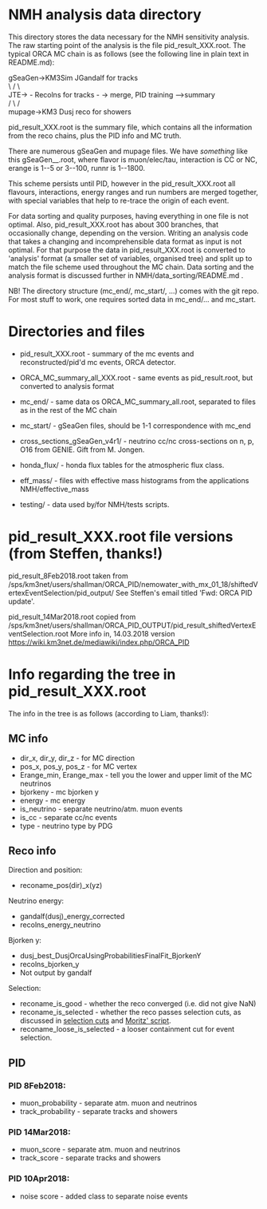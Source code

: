 NMH analysis data directory
===========================

This directory stores the data necessary for the NMH sensitivity analysis. The raw starting point
of the analysis is the file pid_result_XXX.root. The typical ORCA MC chain is as follows (see the
following line in plain text in README.md):

gSeaGen->KM3Sim             JGandalf for tracks                                           
                 \        /                      \                                       
		   JTE-> -  Recolns for tracks      - -> merge, PID training -->summary  
                 /        \                      /                                       
mupage->KM3                 Dusj reco for showers                                        

pid_result_XXX.root is the summary file, which contains all the information from the reco chains,
plus the PID info and MC truth.

There are numerous gSeaGen and mupage files. We have *something* like this
gSeaGen_<flavor>_<interaction>_<erange>_<runnr>.root, where flavor is muon/elec/tau, interaction
is CC or NC, erange is 1--5 or 3--100, runnr is 1--1800.

This scheme persists until PID, however in the pid_result_XXX.root all flavours, interactions,
energy ranges and run numbers are merged together, with special variables that help to re-trace
the origin of each event.

For data sorting and quality purposes, having everything in one file is not optimal. Also,
pid_result_XXX.root has about 300 branches, that occasionally change, depending on the version.
Writing an analysis code that takes a changing and incomprehensible data format as input is not
optimal. For that purpose the data in pid_result_XXX.root is converted to 'analysis' format
(a smaller set of variables, organised tree) and split up to match the file scheme used throughout
the MC chain. Data sorting and the analysis format is discussed further in
NMH/data_sorting/README.md .

NB! The directory structure (mc_end/, mc_start/, ...) comes with the git repo. For most stuff to
work, one requires sorted data in mc_end/... and mc_start.


Directories and files
=====================

* pid_result_XXX.root          - summary of the mc events and reconstructed/pid'd mc events,
			         ORCA detector.

* ORCA_MC_summary_all_XXX.root - same events as pid_result.root, but converted to analysis format

* mc_end/                      - same data os ORCA_MC_summary_all.root, separated to files as in the
			         rest of the MC chain

* mc_start/                    - gSeaGen files, should be 1-1 correspondence with mc_end

* cross_sections_gSeaGen_v4r1/ - neutrino cc/nc cross-sections on n, p, O16 from GENIE. Gift from
                                 M. Jongen. 

* honda_flux/                  - honda flux tables for the atmospheric flux class.

* eff_mass/                    - files with effective mass histograms from the applications
  			       	 NMH/effective_mass

* testing/                     - data used by/for NMH/tests scripts.

pid_result_XXX.root file versions (from Steffen, thanks!)
=================================

pid_result_8Feb2018.root taken from
/sps/km3net/users/shallman/ORCA_PID/nemowater_with_mx_01_18/shiftedVertexEventSelection/pid_output/
See Steffen's email titled 'Fwd: ORCA PID update'.

pid_result_14Mar2018.root copied from
/sps/km3net/users/shallman/ORCA_PID_OUTPUT/pid_result_shiftedVertexEventSelection.root
More info in, 14.03.2018 version
https://wiki.km3net.de/mediawiki/index.php/ORCA_PID

Info regarding the tree in pid_result_XXX.root
==============================================

The info in the tree is as follows (according to Liam, thanks!):

MC info
--------
* dir_x, dir_y, dir_z     -  for MC direction
* pos_x, pos_y, pos_z     -  for MC vertex
* Erange_min, Erange_max  -  tell you the lower and upper limit of the MC neutrinos
* bjorkeny                - mc bjorken y
* energy                  - mc energy
* is_neutrino             - separate neutrino/atm. muon events
* is_cc                   - separate cc/nc events
* type                    - neutrino type by PDG

Reco info
----------
Direction and position:
* reconame_pos(dir)_x(yz)

Neutrino energy:
* gandalf(dusj)_energy_corrected
* recolns_energy_neutrino

Bjorken y:
* dusj_best_DusjOrcaUsingProbabilitiesFinalFit_BjorkenY
* recolns_bjorken_y
* Not output by gandalf

Selection:
* reconame_is_good     - whether the reco converged (i.e. did not give NaN)
* reconame_is_selected - whether the reco passes selection cuts, as discussed in [selection cuts](https://wiki.km3net.de/mediawiki/index.php/Simulations/ORCA_productions#Default_Event_Selection_Cuts) and [Moritz' script](http://git.km3net.de/moritz/beluga/blob/master/beluga/cut_sets.py).
* reconame_loose_is_selected - a looser containment cut for event selection.

PID
---

### PID 8Feb2018:
   * muon_probability  - separate atm. muon and neutrinos
   * track_probability - separate tracks and showers

### PID 14Mar2018:
   * muon_score  - separate atm. muon and neutrinos
   * track_score - separate tracks and showers

### PID 10Apr2018:
   * noise score - added class to separate noise events
